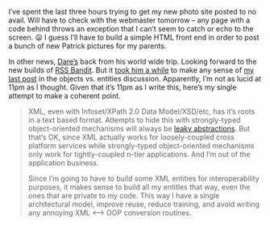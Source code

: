 I’ve spent the last three hours trying to get my new photo site posted
to no avail. Will have to check with the webmaster tomorrow – any page
with a code behind throws an exception that I can’t seem to catch or
echo to the screen.
:frowning: I
guess I’ll have to build a simple HTML front end in order to post a
bunch of new Patrick pictures for my parents.

In other news, [Dare’s](http://www.kuro5hin.org/user/Carnage4Life/diary)
back from his world wide trip. Looking forward to the new builds of [RSS
Bandit](http://www22.brinkster.com/rendelmann/db/200306archive002.asp#1054847834002).
But it [took him a
while](http://www.kuro5hin.org/story/2003/6/7/162431/3970) to make any
sense of [my last
post](http://devhawk.net/2003/05/25/more-on-xml-entities/) in the
objects vs. entities discussion. Apparently, I’m not as lucid at 11pm as
I thought. Given that it’s 11pm as I write this, here’s my single
attempt to make a coherent point.

> XML, even with Infoset/XPath 2.0 Data Model/XSD/etc, has it’s roots in
> a text based format. Attempts to hide this with strongly-typed
> object-oriented mechanisms will always be [leaky
> abstractions](http://www.joelonsoftware.com/articles/LeakyAbstractions.html).
> But that’s OK, since XML actually works for loosely-coupled cross
> platform services while strongly-typed object-oriented mechanisms only
> work for tightly-coupled n-tier applications. And I’m out of the
> application business.
>
> Since I’m going to have to build some XML entities for
> interoperability purposes, it makes sense to build all my entitles
> that way, even the ones that are private to my code. This way I have a
> single architectural model, improve reuse, reduce training, and avoid
> writing any annoying XML \<–\> OOP conversion routines.

